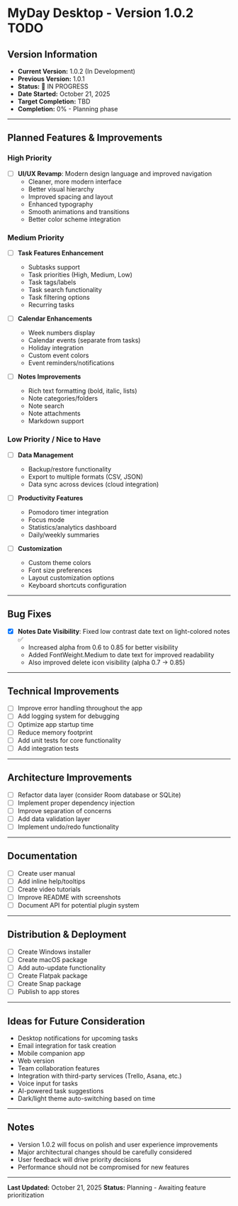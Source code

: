 # MyDay Desktop - Version 1.0.2 TODO

## Version Information
- **Current Version:** 1.0.2 (In Development)
- **Previous Version:** 1.0.1
- **Status:** 🚧 IN PROGRESS
- **Date Started:** October 21, 2025
- **Target Completion:** TBD
- **Completion:** 0% - Planning phase

---

## Planned Features & Improvements

### High Priority
- [ ] **UI/UX Revamp**: Modern design language and improved navigation
  - Cleaner, more modern interface
  - Better visual hierarchy
  - Improved spacing and layout
  - Enhanced typography
  - Smooth animations and transitions
  - Better color scheme integration

### Medium Priority
- [ ] **Task Features Enhancement**
  - Subtasks support
  - Task priorities (High, Medium, Low)
  - Task tags/labels
  - Task search functionality
  - Task filtering options
  - Recurring tasks

- [ ] **Calendar Enhancements**
  - Week numbers display
  - Calendar events (separate from tasks)
  - Holiday integration
  - Custom event colors
  - Event reminders/notifications

- [ ] **Notes Improvements**
  - Rich text formatting (bold, italic, lists)
  - Note categories/folders
  - Note search
  - Note attachments
  - Markdown support

### Low Priority / Nice to Have
- [ ] **Data Management**
  - Backup/restore functionality
  - Export to multiple formats (CSV, JSON)
  - Data sync across devices (cloud integration)

- [ ] **Productivity Features**
  - Pomodoro timer integration
  - Focus mode
  - Statistics/analytics dashboard
  - Daily/weekly summaries

- [ ] **Customization**
  - Custom theme colors
  - Font size preferences
  - Layout customization options
  - Keyboard shortcuts configuration

---

## Bug Fixes
- [x] **Notes Date Visibility**: Fixed low contrast date text on light-colored notes ✅
  - Increased alpha from 0.6 to 0.85 for better visibility
  - Added FontWeight.Medium to date text for improved readability
  - Also improved delete icon visibility (alpha 0.7 → 0.85)

---

## Technical Improvements
- [ ] Improve error handling throughout the app
- [ ] Add logging system for debugging
- [ ] Optimize app startup time
- [ ] Reduce memory footprint
- [ ] Add unit tests for core functionality
- [ ] Add integration tests

---

## Architecture Improvements
- [ ] Refactor data layer (consider Room database or SQLite)
- [ ] Implement proper dependency injection
- [ ] Improve separation of concerns
- [ ] Add data validation layer
- [ ] Implement undo/redo functionality

---

## Documentation
- [ ] Create user manual
- [ ] Add inline help/tooltips
- [ ] Create video tutorials
- [ ] Improve README with screenshots
- [ ] Document API for potential plugin system

---

## Distribution & Deployment
- [ ] Create Windows installer
- [ ] Create macOS package
- [ ] Add auto-update functionality
- [ ] Create Flatpak package
- [ ] Create Snap package
- [ ] Publish to app stores

---

## Ideas for Future Consideration
- Desktop notifications for upcoming tasks
- Email integration for task creation
- Mobile companion app
- Web version
- Team collaboration features
- Integration with third-party services (Trello, Asana, etc.)
- Voice input for tasks
- AI-powered task suggestions
- Dark/light theme auto-switching based on time

---

## Notes
- Version 1.0.2 will focus on polish and user experience improvements
- Major architectural changes should be carefully considered
- User feedback will drive priority decisions
- Performance should not be compromised for new features

---

**Last Updated:** October 21, 2025
**Status:** Planning - Awaiting feature prioritization
